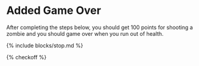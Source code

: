 # Added Game Over

After completing the steps below, you should get 100 points for shooting a zombie and you should game over when you run out of health.

{% include blocks/stop.md %}

{% checkoff %}

